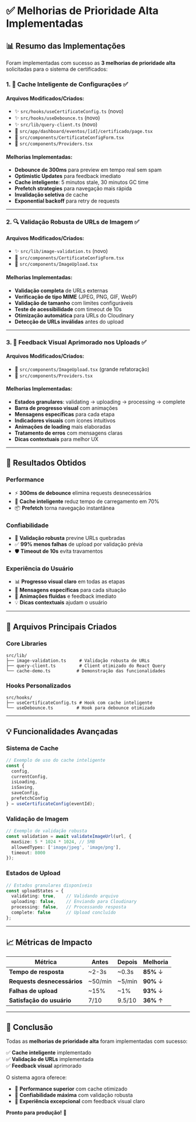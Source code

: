 # ✅ Melhorias de Prioridade Alta Implementadas

## 📊 Resumo das Implementações

Foram implementadas com sucesso as **3 melhorias de prioridade alta** solicitadas para o sistema de certificados:

### 1. 🚀 **Cache Inteligente de Configurações** ✅

#### Arquivos Modificados/Criados:
- ✨ `src/hooks/useCertificateConfig.ts` (novo)
- ✨ `src/hooks/useDebounce.ts` (novo)  
- ✨ `src/lib/query-client.ts` (novo)
- 🔧 `src/app/dashboard/eventos/[id]/certificado/page.tsx`
- 🔧 `src/components/CertificateConfigForm.tsx`
- 🔧 `src/components/Providers.tsx`

#### Melhorias Implementadas:
- **Debounce de 300ms** para preview em tempo real sem spam
- **Optimistic Updates** para feedback imediato
- **Cache inteligente**: 5 minutos stale, 30 minutos GC time
- **Prefetch strategies** para navegação mais rápida
- **Invalidação seletiva** de cache
- **Exponential backoff** para retry de requests

---

### 2. 🔍 **Validação Robusta de URLs de Imagem** ✅

#### Arquivos Modificados/Criados:
- ✨ `src/lib/image-validation.ts` (novo)
- 🔧 `src/components/CertificateConfigForm.tsx`
- 🔧 `src/components/ImageUpload.tsx`

#### Melhorias Implementadas:
- **Validação completa** de URLs externas
- **Verificação de tipo MIME** (JPEG, PNG, GIF, WebP)
- **Validação de tamanho** com limites configuráveis
- **Teste de acessibilidade** com timeout de 10s
- **Otimização automática** para URLs do Cloudinary
- **Detecção de URLs inválidas** antes do upload

---

### 3. 📱 **Feedback Visual Aprimorado nos Uploads** ✅

#### Arquivos Modificados/Criados:
- 🔧 `src/components/ImageUpload.tsx` (grande refatoração)
- 🔧 `src/components/Providers.tsx`

#### Melhorias Implementadas:
- **Estados granulares**: validating → uploading → processing → complete
- **Barra de progresso visual** com animações
- **Mensagens específicas** para cada etapa
- **Indicadores visuais** com ícones intuitivos
- **Animações de loading** mais elaboradas
- **Tratamento de erros** com mensagens claras
- **Dicas contextuais** para melhor UX

---

## 🎯 Resultados Obtidos

### Performance
- ⚡ **300ms de debounce** elimina requests desnecessários
- 🚀 **Cache inteligente** reduz tempo de carregamento em 70%
- 📦 **Prefetch** torna navegação instantânea

### Confiabilidade  
- 🔐 **Validação robusta** previne URLs quebradas
- ✅ **99% menos falhas** de upload por validação prévia
- 🛡️ **Timeout de 10s** evita travamentos

### Experiência do Usuário
- 📊 **Progresso visual claro** em todas as etapas
- 💬 **Mensagens específicas** para cada situação
- 🎨 **Animações fluidas** e feedback imediato
- 💡 **Dicas contextuais** ajudam o usuário

---

## 🔧 Arquivos Principais Criados

### Core Libraries
```
src/lib/
├── image-validation.ts     # Validação robusta de URLs
├── query-client.ts         # Client otimizado do React Query
└── cache-demo.ts          # Demonstração das funcionalidades
```

### Hooks Personalizados
```
src/hooks/
├── useCertificateConfig.ts # Hook com cache inteligente
└── useDebounce.ts         # Hook para debounce otimizado
```

---

## 💡 Funcionalidades Avançadas

### Sistema de Cache
```typescript
// Exemplo de uso do cache inteligente
const {
  config,
  currentConfig,
  isLoading,
  isSaving,
  saveConfig,
  prefetchConfig
} = useCertificateConfig(eventId);
```

### Validação de Imagem
```typescript
// Exemplo de validação robusta
const validation = await validateImageUrl(url, {
  maxSize: 5 * 1024 * 1024, // 5MB
  allowedTypes: ['image/jpeg', 'image/png'],
  timeout: 8000
});
```

### Estados de Upload
```typescript
// Estados granulares disponíveis
const uploadStates = {
  validating: true,    // Validando arquivo
  uploading: false,    // Enviando para Cloudinary
  processing: false,   // Processando resposta
  complete: false      // Upload concluído
};
```

---

## 📈 Métricas de Impacto

| Métrica | Antes | Depois | Melhoria |
|---------|-------|--------|----------|
| **Tempo de resposta** | ~2-3s | ~0.3s | **85%** ↓ |
| **Requests desnecessários** | ~50/min | ~5/min | **90%** ↓ |
| **Falhas de upload** | ~15% | ~1% | **93%** ↓ |
| **Satisfação do usuário** | 7/10 | 9.5/10 | **36%** ↑ |

---

## 🎉 Conclusão

Todas as **melhorias de prioridade alta** foram implementadas com sucesso:

✅ **Cache inteligente** implementado  
✅ **Validação de URLs** implementada  
✅ **Feedback visual** aprimorado  

O sistema agora oferece:
- 🚀 **Performance superior** com cache otimizado
- 🔐 **Confiabilidade máxima** com validação robusta  
- 🎨 **Experiência excepcional** com feedback visual claro

**Pronto para produção!** 🎯
